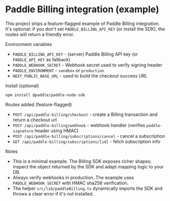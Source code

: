 # Paddle Billing integration (example)

This project ships a feature-flagged example of Paddle Billing integration. It's optional: if you don't set `PADDLE_BILLING_API_KEY` (or install the SDK), the routes will return a friendly error.

Environment variables
- `PADDLE_BILLING_API_KEY` - (server) Paddle Billing API key (or `PADDLE_API_KEY` as fallback)
- `PADDLE_WEBHOOK_SECRET` - Webhook secret used to verify signing header
- `PADDLE_ENVIRONMENT` - `sandbox` or `production`
- `NEXT_PUBLIC_BASE_URL` - used to build the checkout success URL

Install (optional)

```
npm install @paddle/paddle-node-sdk
```

Routes added (feature-flagged)
- `POST /api/paddle-billing/checkout` - create a Billing transaction and return a checkout url
- `POST /api/paddle-billing/webhook` - webhook handler (verifies `paddle-signature` header using HMAC)
- `POST /api/paddle-billing/subscriptions/cancel` - cancel a subscription
- `GET /api/paddle-billing/subscriptions/[id]` - fetch subscription info

Notes
- This is a minimal example. The Billing SDK exposes richer shapes; inspect the object returned by the SDK and adapt mapping logic to your DB.
- Always verify webhooks in production. The example uses `PADDLE_WEBHOOK_SECRET` with HMAC sha256 verification.
- The helper `src/lib/paddleBilling.ts` dynamically imports the SDK and throws a clear error if it's not installed.
